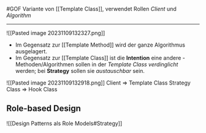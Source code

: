 #GOF Variante von [[Template Class]], verwendet Rollen _Client_ und _Algorithm_

---
![[Pasted image 20231109132327.png]]
- Im Gegensatz zur [[Template Method]] wird der ganze Algorithmus ausgelagert.
- Im Gegensatz zur [[Template Class]] ist die **Intention** eine andere - Methoden/Algorithmen sollen in der _Template Class verdinglicht_ werden; bei **Strategy** sollen sie _austauschbar_ sein.

![[Pasted image 20231109132918.png]]
Client => Template Class
Strategy Class => Hook Class

## Role-based Design
![[Design Patterns als Role Models#Strategy]]